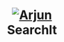 <h1 align="center">
  <br>
  <a href="https://github.com/karthikuj/SearchIt"><img src="https://i.ibb.co/jh7pYvB/SearchIt.png" alt="Arjun"></a>
  <br>
  SearchIt
  <br>
</h1>
